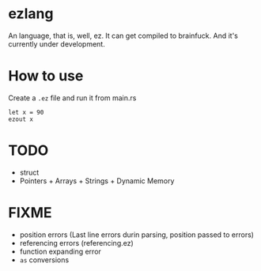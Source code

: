 # ezlang
An language, that is, well, ez. It can get compiled to brainfuck. And it's currently under development.

# How to use
Create a `.ez` file and run it from main.rs
```
let x = 90
ezout x
```

# TODO
* struct
* Pointers + Arrays + Strings + Dynamic Memory

# FIXME
* position errors (Last line errors durin parsing, position passed to errors)
* referencing errors (referencing.ez)
* function expanding error
* `as` conversions
